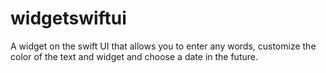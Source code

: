 # widgetswiftui
A widget on the swift UI that allows you to enter any words, customize the color of the text and widget and choose a date in the future.

